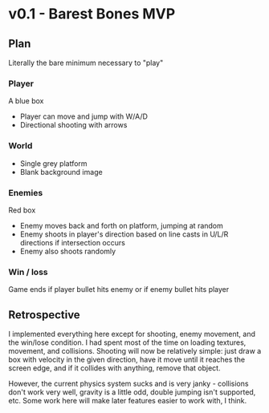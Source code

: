 # v0.1 - Barest Bones MVP
## Plan
Literally the bare minimum necessary to "play"

### Player
A blue box
- Player can move and jump with W/A/D
- Directional shooting with arrows

### World
- Single grey platform
- Blank background image

### Enemies 
Red box
- Enemy moves back and forth on platform, jumping at random
- Enemy shoots in player's direction based on line casts in U/L/R directions if intersection occurs
- Enemy also shoots randomly 

### Win / loss
Game ends if player bullet hits enemy or if enemy bullet hits player

## Retrospective
I implemented everything here except for shooting, enemy movement, and the win/lose condition. I had spent
most of the time on loading textures, movement, and collisions. Shooting will now be relatively simple: just
draw a box with velocity in the given direction, have it move until it reaches the screen edge, and if it collides with anything, remove that object. 

However, the current physics system sucks and is very janky - collisions don't work very well, gravity is a little odd, double jumping isn't supported, etc. Some work here will make later features easier to work with, I think. 
